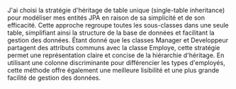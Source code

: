 J'ai choisi la stratégie d'héritage de table unique (single-table inheritance) pour modéliser 
mes entités JPA en raison de sa simplicité et de son efficacité.
Cette approche regroupe toutes les sous-classes dans une seule table, 
simplifiant ainsi la structure de la base de données et facilitant la gestion des données. 
Étant donné que les classes Manager et Developpeur partagent des attributs communs avec la classe Employe, 
cette stratégie permet une représentation claire et concise de la hiérarchie d'héritage. En utilisant une colonne 
discriminante pour différencier les types d'employés, cette méthode offre également une meilleure lisibilité et une 
plus grande facilité de gestion des données.